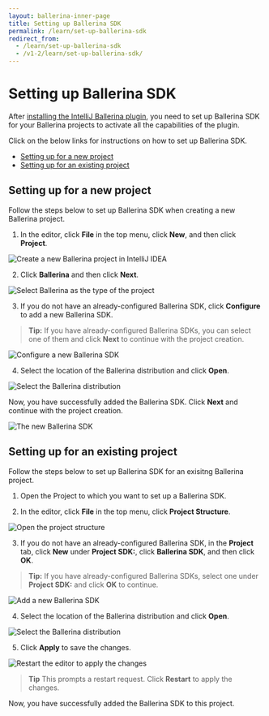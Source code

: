 ```yaml
---
layout: ballerina-inner-page
title: Setting up Ballerina SDK
permalink: /learn/set-up-ballerina-sdk
redirect_from:
  - /learn/set-up-ballerina-sdk
  - /v1-2/learn/set-up-ballerina-sdk/
---
```


# Setting up Ballerina SDK

After [installing the IntelliJ Ballerina plugin](intellij-plugin-doc.md), you need to set up Ballerina SDK for your Ballerina projects to activate all the capabilities of the plugin. 

Click on the below links for instructions on how to set up Ballerina SDK.

- [Setting up for a new project](#setting-up-for-a-new-project)
- [Setting up for an existing project](#setting-up-for-an-existing-project)

## Setting up for a new project

Follow the steps below to set up Ballerina SDK when creating a new Ballerina project.

1. In the editor, click **File** in the top menu, click **New**, and then click **Project**. 

![Create a new Ballerina project in IntelliJ IDEA](images/create-intellij-project.png)

2. Click **Ballerina** and then click **Next**.

![Select Ballerina as the type of the project](images/select-a-ballerina-project-in-intellij.png)

3. If you do not have an already-configured Ballerina SDK, click **Configure** to add a new Ballerina SDK.

>**Tip:** If you have already-configured Ballerina SDKs, you can select one of them and click **Next** to continue with the project creation.

![Configure a new Ballerina SDK](images/click-configure.png)

4. Select the location of the Ballerina distribution and click **Open**.

![Select the Ballerina distribution](images/select-ballerina-distribution.png)

Now, you have successfully added the Ballerina SDK. Click **Next** and continue with the project creation.

![The new Ballerina SDK](images/new-ballerina-sdk.png)

## Setting up for an existing project

Follow the steps below to set up Ballerina SDK for an exisitng Ballerina project.

1. Open the Project to which you want to set up a Ballerina SDK.

2. In the editor, click **File** in the top menu, click **Project Structure**.

![Open the project structure](images/open-project-structure.png)

3. If you do not have an already-configured Ballerina SDK, in the **Project** tab, click **New** under **Project SDK:**, click **Ballerina SDK**, and then click **OK**. 

>**Tip:** If you have already-configured Ballerina SDKs, select one under **Project SDK:** and click **OK** to continue.

![Add a new Ballerina SDK](images/add-new-sdk.png)


4. Select the location of the Ballerina distribution and click **Open**.

![Select the Ballerina distribution](images/select-ballerina-distribution.png)

5. Click **Apply** to save the changes.

![Restart the editor to apply the changes](images/apply-changes.png)

>**Tip** This prompts a restart request. Click **Restart** to apply the changes.

Now, you have successfully added the Ballerina SDK to this project.
